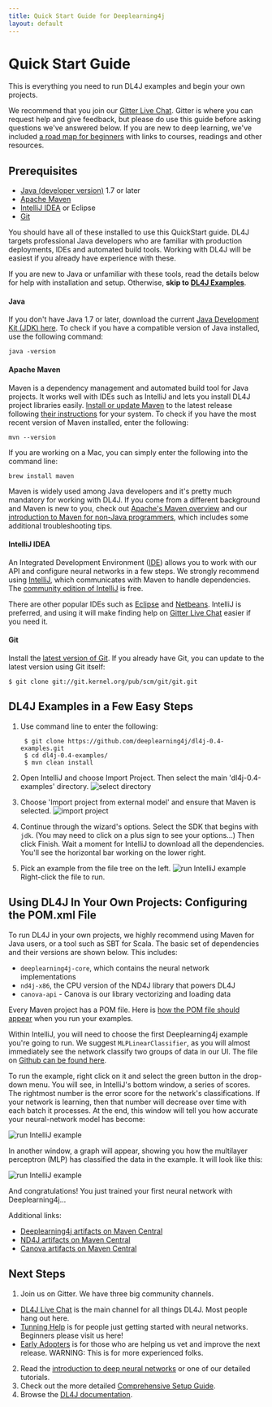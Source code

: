 ```yaml
---
title: Quick Start Guide for Deeplearning4j
layout: default
---
```

<!-- Begin Inspectlet Embed Code -->
<script type="text/javascript" id="inspectletjs">
window.__insp = window.__insp || [];
__insp.push(['wid', 1755897264]);
(function() {
function ldinsp(){if(typeof window.__inspld != "undefined") return; window.__inspld = 1; var insp = document.createElement('script'); insp.type = 'text/javascript'; insp.async = true; insp.id = "inspsync"; insp.src = ('https:' == document.location.protocol ? 'https' : 'http') + '://cdn.inspectlet.com/inspectlet.js'; var x = document.getElementsByTagName('script')[0]; x.parentNode.insertBefore(insp, x); };
setTimeout(ldinsp, 500); document.readyState != "complete" ? (window.attachEvent ? window.attachEvent('onload', ldinsp) : window.addEventListener('load', ldinsp, false)) : ldinsp();
})();
</script>
<!-- End Inspectlet Embed Code -->

Quick Start Guide
=================

This is everything you need to run DL4J examples and begin your own projects.

We recommend that you join our [Gitter Live Chat](https://gitter.im/deeplearning4j/deeplearning4j). Gitter is where you can request help and give feedback, but please do use this guide before asking questions we've answered below. If you are new to deep learning, we've included [a road map for beginners](../deeplearningforbeginners.html) with links to courses, readings and other resources. 

## Prerequisites

* [Java (developer version)](#Java) 1.7 or later
* [Apache Maven](#Maven)
* [IntelliJ IDEA](#IntelliJ) or Eclipse
* [Git](#Git)

You should have all of these installed to use this QuickStart guide. DL4J targets professional Java developers who are familiar with production deployments, IDEs and automated build tools. Working with DL4J will be easiest if you already have experience with these.

If you are new to Java or unfamiliar with these tools, read the details below for help with installation and setup. Otherwise, **skip to <a href="#examples">DL4J Examples</a>**.

#### <a name="Java">Java</a>

If you don't have Java 1.7 or later, download the current [Java Development Kit (JDK) here](http://www.oracle.com/technetwork/java/javase/downloads/jdk8-downloads-2133151.html). To check if you have a compatible version of Java installed, use the following command:

``` shell
java -version
```

#### <a name="Maven">Apache Maven</a>

Maven is a dependency management and automated build tool for Java projects. It works well with IDEs such as IntelliJ and lets you install DL4J project libraries easily. [Install or update Maven](https://maven.apache.org/download.cgi) to the latest release following [their instructions](https://maven.apache.org/install.html) for your system. To check if you have the most recent version of Maven installed, enter the following:

``` shell
mvn --version
```

If you are working on a Mac, you can simply enter the following into the command line:

``` shell
brew install maven
```

Maven is widely used among Java developers and it's pretty much mandatory for working with DL4J. If you come from a different background and Maven is new to you, check out [Apache's Maven overview](http://maven.apache.org/what-is-maven.html) and our [introduction to Maven for non-Java programmers](http://deeplearning4j.org/maven.html), which includes some additional troubleshooting tips. 

#### <a name="IntelliJ">IntelliJ IDEA</a>

An Integrated Development Environment ([IDE](http://encyclopedia.thefreedictionary.com/integrated+development+environment)) allows you to work with our API and configure neural networks in a few steps. We strongly recommend using [IntelliJ](https://www.jetbrains.com/idea/download/), which communicates with Maven to handle dependencies. The [community edition of IntelliJ](https://www.jetbrains.com/idea/download/) is free. 

There are other popular IDEs such as [Eclipse](http://books.sonatype.com/m2eclipse-book/reference/creating-sect-importing-projects.html) and [Netbeans](http://wiki.netbeans.org/MavenBestPractices). IntelliJ is preferred, and using it will make finding help on [Gitter Live Chat](https://gitter.im/deeplearning4j/deeplearning4j) easier if you need it.

#### <a name="Git">Git</a>

Install the [latest version of Git](https://git-scm.com/book/en/v2/Getting-Started-Installing-Git). If you already have Git, you can update to the latest version using Git itself:

``` shell
$ git clone git://git.kernel.org/pub/scm/git/git.git
```

## <a name="examples">DL4J Examples in a Few Easy Steps</a>

1. Use command line to enter the following:

        $ git clone https://github.com/deeplearning4j/dl4j-0.4-examples.git
        $ cd dl4j-0.4-examples/
        $ mvn clean install

2. Open IntelliJ and choose Import Project. Then select the main 'dl4j-0.4-examples' directory. 
![select directory](../img/Install_IntJ_1.png)

3. Choose 'Import project from external model' and ensure that Maven is selected. 
![import project](../img/Install_IntJ_2.png)

4. Continue through the wizard's options. Select the SDK that begins with `jdk`. (You may need to click on a plus sign to see your options...) Then click Finish. Wait a moment for IntelliJ to download all the dependencies. You'll see the horizontal bar working on the lower right.

5. Pick an example from the file tree on the left.
![run IntelliJ example](../img/Install_IntJ_3.png)
Right-click the file to run. 

## Using DL4J In Your Own Projects: Configuring the POM.xml File

To run DL4J in your own projects, we highly recommend using Maven for Java users, or a tool such as SBT for Scala. The basic set of dependencies and their versions are shown below. This includes:

- `deeplearning4j-core`, which contains the neural network implementations
- `nd4j-x86`, the CPU version of the ND4J library that powers DL4J
- `canova-api` - Canova is our library vectorizing and loading data

Every Maven project has a POM file. Here is [how the POM file should appear](https://github.com/deeplearning4j/dl4j-0.4-examples/blob/master/pom.xml) when you run your examples.

Within IntelliJ, you will need to choose the first Deeplearning4j example you're going to run. We suggest `MLPLinearClassifier`, as you will almost immediately see the network classify two groups of data in our UI. The file on [Github can be found here](https://github.com/deeplearning4j/dl4j-0.4-examples/blob/master/src/main/java/org/deeplearning4j/examples/feedforward/classification/MLPClassifierLinear.java). 

To run the example, right click on it and select the green button in the drop-down menu. You will see, in IntelliJ's bottom window, a series of scores. The rightmost number is the error score for the network's classifications. If your network is learning, then that number will decrease over time with each batch it processes. At the end, this window will tell you how accurate your neural-network model has become:

![run IntelliJ example](../img/mlp_classifier_results.png)

In another window, a graph will appear, showing you how the multilayer perceptron (MLP) has classified the data in the example. It will look like this:

![run IntelliJ example](../img/mlp_classifier_viz.png)

And congratulations! You just trained your first neural network with Deeplearning4j...

Additional links:

- [Deeplearning4j artifacts on Maven Central](http://search.maven.org/#search%7Cga%7C1%7Cdeeplearning4j)
- [ND4J artifacts on Maven Central](http://search.maven.org/#search%7Cga%7C1%7Cnd4j)
- [Canova artifacts on Maven Central](http://search.maven.org/#search%7Cga%7C1%7Ccanova)

## Next Steps

1. Join us on Gitter. We have three big community channels.
  * [DL4J Live Chat](https://gitter.im/deeplearning4j/deeplearning4j) is the main channel for all things DL4J. Most people hang out here.
  * [Tunning Help](https://gitter.im/deeplearning4j/deeplearning4j/tuninghelp) is for people just getting started with neural networks. Beginners please visit us here!
  * [Early Adopters](https://gitter.im/deeplearning4j/deeplearning4j/earlyadopters) is for those who are helping us vet and improve the next release. WARNING: This is for more experienced folks. 
2. Read the [introduction to deep neural networks](../neuralnet-overview) or one of our detailed tutorials. 
3. Check out the more detailed [Comprehensive Setup Guide](../gettingstarted).
4. Browse the [DL4J documentation](../documentation).
